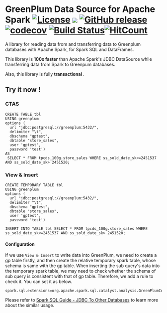 # GreenPlum Data Source for Apache Spark [![License](https://img.shields.io/badge/license-Apache%202-4EB1BA.svg)](https://www.apache.org/licenses/LICENSE-2.0.html) [![](https://tokei.rs/b1/github/yaooqinn/spark-greenplum)](https://github.com/yaooqinn/spark-greenplum) [![GitHub release](https://img.shields.io/github/release/yaooqinn/spark-greenplum.svg)](https://github.com/yaooqinn/spark-greenplum/releases) [![codecov](https://codecov.io/gh/yaooqinn/spark-greenplum/branch/master/graph/badge.svg)](https://codecov.io/gh/yaooqinn/spark-greenplum) [![Build Status](https://travis-ci.com/yaooqinn/spark-greenplum.svg?branch=master)](https://travis-ci.com/yaooqinn/spark-greenplum)[![HitCount](http://hits.dwyl.io/yaooqinn/spark-greenplum.svg)](http://hits.dwyl.io/yaooqinn/spark-greenplum)

A library for reading data from and transferring data to Greenplum databases with Apache Spark, for Spark SQL and DataFrames.

This library is **100x faster** than Apache Spark's JDBC DataSource while transferring data from Spark to Greenpum databases.

Also, this library is fully **transactional** .

## Try it now !

### CTAS
```genericsql
CREATE TABLE tbl
USING greenplum
options ( 
  url "jdbc:postgresql://greenplum:5432/",
  delimiter "\t",
  dbschema "gptest",
  dbtable "store_sales",
  user 'gptest',
  password 'test')
AS
 SELECT * FROM tpcds_100g.store_sales WHERE ss_sold_date_sk<=2451537 AND ss_sold_date_sk> 2451520;
```

### View & Insert

```genericsql
CREATE TEMPORARY TABLE tbl
USING greenplum
options ( 
  url "jdbc:postgresql://greenplum:5432/",
  delimiter "\t",
  dbschema "gptest",
  dbtable "store_sales",
  user 'gptest',
  password 'test')
  
INSERT INTO TABLE tbl SELECT * FROM tpcds_100g.store_sales WHERE ss_sold_date_sk<=2451537 AND ss_sold_date_sk> 2451520;

```
#### Configuration

If we use `View & Insert` to write data into GreenPlum, we need to create a gp table firstly, and then create the relative temporary spark table, whose schema is same with the gp table.
When inserting the sub query's data into the temporary spark table, we may need to check whether the schema of sub query is consistent with that of gp table.
Therefore, we add a rule to check it.
You can set it as below.

```
spark.sql.extensions=org.apache.spark.sql.catalyst.analysis.GreenPlumColumnCheckerExtension
```

Please refer to [Spark SQL Guide - JDBC To Other Databases](http://spark.apache.org/docs/latest/sql-data-sources-jdbc.html) to learn more about the similar usage. 
